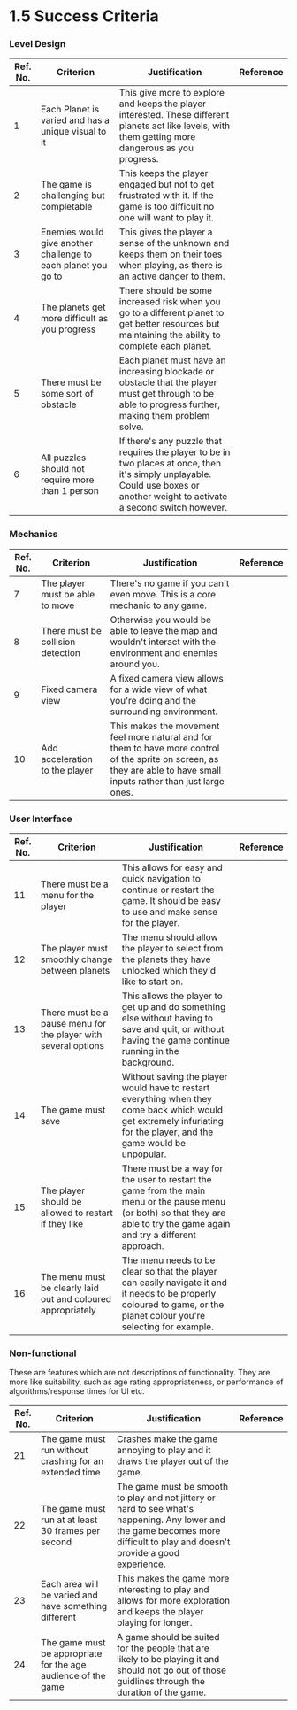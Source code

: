 # 1.5 Success Criteria

### Level Design

| Ref. No. | Criterion                                                     | Justification                                                                                                                                                                    | Reference |
| -------- | ------------------------------------------------------------- | -------------------------------------------------------------------------------------------------------------------------------------------------------------------------------- | --------- |
| 1        | Each Planet is varied and has a unique visual to it           | This give more to explore and keeps the player interested. These different planets act like levels, with them getting more dangerous as you progress.                            |           |
| 2        | The game is challenging but completable                       | This keeps the player engaged but not to get frustrated with it. If the game is too difficult no one will want to play it.                                                       |           |
| 3        | Enemies would give another challenge to each planet you go to | This gives the player a sense of the unknown and keeps them on their toes when playing, as there is an active danger to them.                                                    |           |
| 4        | The planets get more difficult as you progress                | There should be some increased risk when you go to a different planet to get better resources but maintaining the ability  to complete each planet.                              |           |
| 5        | There must be some sort of obstacle                           | Each planet must have an increasing blockade or obstacle that the player must get through to be able to progress further, making them problem solve.                             |           |
| 6        | All puzzles should not require more than 1 person             | If there's any puzzle that requires the player to be in two places at once, then it's simply unplayable. Could use boxes or another weight to activate a second switch however.  |           |

### Mechanics

| Ref. No. | Criterion                         | Justification                                                                                                                                                           | Reference |
| -------- | --------------------------------- | ----------------------------------------------------------------------------------------------------------------------------------------------------------------------- | --------- |
| 7        | The player must be able to move   | There's no game if you can't even move. This is a core mechanic to any game.                                                                                            |           |
| 8        | There must be collision detection | Otherwise you would be able to leave the map and wouldn't interact with the environment and enemies around you.                                                         |           |
| 9        | Fixed camera view                 | A fixed camera view allows for a wide view of what you're doing and the surrounding environment.                                                                        |           |
| 10       | Add acceleration to the player    | This makes the movement feel more natural and for them to have more control of the sprite on screen, as they are able to have small inputs rather than just large ones. |           |

### User Interface

| Ref. No. | Criterion                                                      | Justification                                                                                                                                                                  | Reference |
| -------- | -------------------------------------------------------------- | ------------------------------------------------------------------------------------------------------------------------------------------------------------------------------ | --------- |
| 11       | There must be a menu for the player                            | This allows for easy and quick navigation to continue or restart the game. It should be easy to use and make sense for the player.                                             |           |
| 12       | The player must smoothly change between planets                | The menu should allow the player to select from the planets they have unlocked which they'd like to start on.                                                                  |           |
| 13       | There must be a pause menu for the player with several options | This allows the player to get up and do something else without having to save and quit, or without having the game continue running in the background.                         |           |
| 14       | The game must save                                             | Without saving the player would have to restart everything when they come back which would get extremely infuriating for the player, and the game would be unpopular.          |           |
| 15       | The player should be allowed to restart if they like           | There must be a way for the user to restart the game from the main menu or the pause menu (or both) so that they are able to try the game again and try a different approach.  |           |
| 16       | The menu must be clearly laid out and coloured appropriately   | The menu needs to be clear so that the player can easily navigate it and it needs to be properly coloured to game, or the planet colour you're selecting for example.          |           |

### Non-functional

These are features which are not descriptions of functionality. They are more like suitability, such as age rating appropriateness, or performance of algorithms/response times for UI etc.

| Ref. No. | Criterion                                                     | Justification                                                                                                                                                                  | Reference |
| -------- | ------------------------------------------------------------- | ------------------------------------------------------------------------------------------------------------------------------------------------------------------------------ | --------- |
| 21       | The game must run without crashing for an extended time       | Crashes make the game annoying to play and it draws the player out of the game.                                                                                                |           |
| 22       | The game must run at at least 30 frames per second            | The game must be smooth to play and not jittery or hard to see what's happening. Any lower and the game becomes more difficult to play and doesn't provide a good experience.  |           |
| 23       | Each area will be varied and have something different         | This makes the game more interesting to play and allows for more exploration and keeps the player playing for longer.                                                          |           |
| 24       | The game must be appropriate for the age audience of the game | A game should be suited for the people that are likely to be playing it and should not go out of those guidlines through the duration of the game.                             |           |
